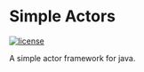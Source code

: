 Simple Actors
=============
[![license](http://img.shields.io/badge/license-AGPL3-red.svg?style=flat)](https://github.com/axblount/simpleactors/blob/master/LICENSE)

A simple actor framework for java.

